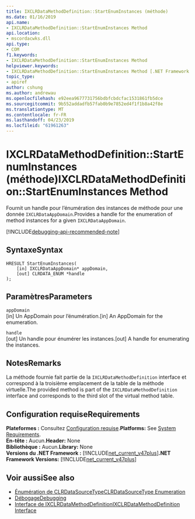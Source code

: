 ```yaml
---
title: IXCLRDataMethodDefinition::StartEnumInstances (méthode)
ms.date: 01/16/2019
api.name:
- IXCLRDataMethodDefinition::StartEnumInstances Method
api.location:
- mscordacwks.dll
api.type:
- COM
f1.keywords:
- IXCLRDataMethodDefinition::StartEnumInstances Method
helpviewer.keywords:
- IXCLRDataMethodDefinition::StartEnumInstances Method [.NET Framework debugging]
topic_type:
- apiref
author: cshung
ms.author: andrewau
ms.openlocfilehash: e92eea9677731756bdbfcbdcfac1531861fb5dce
ms.sourcegitcommit: 9b552addadfb57fab0b9e7852ed4f1f1b8a42f8e
ms.translationtype: MT
ms.contentlocale: fr-FR
ms.lasthandoff: 04/23/2019
ms.locfileid: "61961263"
---
```

# <a name="ixclrdatamethoddefinitionstartenuminstances-method"></a><span data-ttu-id="2ac52-102">IXCLRDataMethodDefinition::StartEnumInstances (méthode)</span><span class="sxs-lookup"><span data-stu-id="2ac52-102">IXCLRDataMethodDefinition::StartEnumInstances Method</span></span>

<span data-ttu-id="2ac52-103">Fournit un handle pour l’énumération des instances de méthode pour une donnée `IXCLRDataAppDomain`.</span><span class="sxs-lookup"><span data-stu-id="2ac52-103">Provides a handle for the enumeration of method instances for a given `IXCLRDataAppDomain`.</span></span>

[!INCLUDE[debugging-api-recommended-note](../../../../includes/debugging-api-recommended-note.md)]

## <a name="syntax"></a><span data-ttu-id="2ac52-104">Syntaxe</span><span class="sxs-lookup"><span data-stu-id="2ac52-104">Syntax</span></span>

```
HRESULT StartEnumInstances(
    [in] IXCLRDataAppDomain* appDomain,
    [out] CLRDATA_ENUM *handle
);
```

## <a name="parameters"></a><span data-ttu-id="2ac52-105">Paramètres</span><span class="sxs-lookup"><span data-stu-id="2ac52-105">Parameters</span></span>

`appDomain`\
<span data-ttu-id="2ac52-106">[in] Un AppDomain pour l’énumération.</span><span class="sxs-lookup"><span data-stu-id="2ac52-106">[in] An AppDomain for the enumeration.</span></span>

`handle`\
<span data-ttu-id="2ac52-107">[out] Un handle pour énumérer les instances.</span><span class="sxs-lookup"><span data-stu-id="2ac52-107">[out] A handle for enumerating the instances.</span></span>

## <a name="remarks"></a><span data-ttu-id="2ac52-108">Notes</span><span class="sxs-lookup"><span data-stu-id="2ac52-108">Remarks</span></span>

<span data-ttu-id="2ac52-109">La méthode fournie fait partie de la `IXCLRDataMethodDefinition` interface et correspond à la troisième emplacement de la table de la méthode virtuelle.</span><span class="sxs-lookup"><span data-stu-id="2ac52-109">The provided method is part of the `IXCLRDataMethodDefinition` interface and corresponds to the third slot of the virtual method table.</span></span>

## <a name="requirements"></a><span data-ttu-id="2ac52-110">Configuration requise</span><span class="sxs-lookup"><span data-stu-id="2ac52-110">Requirements</span></span>

<span data-ttu-id="2ac52-111">**Plateformes :** Consultez [Configuration requise](../../../../docs/framework/get-started/system-requirements.md).</span><span class="sxs-lookup"><span data-stu-id="2ac52-111">**Platforms:** See [System Requirements](../../../../docs/framework/get-started/system-requirements.md).</span></span>  
<span data-ttu-id="2ac52-112">**En-tête :** Aucun.</span><span class="sxs-lookup"><span data-stu-id="2ac52-112">**Header:** None</span></span>  
<span data-ttu-id="2ac52-113">**Bibliothèque :** Aucun.</span><span class="sxs-lookup"><span data-stu-id="2ac52-113">**Library:** None</span></span>  
<span data-ttu-id="2ac52-114">**Versions du .NET Framework :** [!INCLUDE[net_current_v47plus](../../../../includes/net-current-v47plus.md)]</span><span class="sxs-lookup"><span data-stu-id="2ac52-114">**.NET Framework Versions:** [!INCLUDE[net_current_v47plus](../../../../includes/net-current-v47plus.md)]</span></span>  

## <a name="see-also"></a><span data-ttu-id="2ac52-115">Voir aussi</span><span class="sxs-lookup"><span data-stu-id="2ac52-115">See also</span></span>

- [<span data-ttu-id="2ac52-116">Énumération de CLRDataSourceType</span><span class="sxs-lookup"><span data-stu-id="2ac52-116">CLRDataSourceType Enumeration</span></span>](clrdatasourcetype-enumeration.md)
- [<span data-ttu-id="2ac52-117">Débogage</span><span class="sxs-lookup"><span data-stu-id="2ac52-117">Debugging</span></span>](index.md)
- [<span data-ttu-id="2ac52-118">Interface de IXCLRDataMethodDefinition</span><span class="sxs-lookup"><span data-stu-id="2ac52-118">IXCLRDataMethodDefinition Interface</span></span>](ixclrdatamethoddefinition-interface.md)